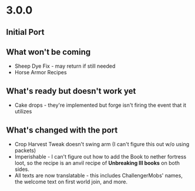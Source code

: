 # 3.0.0

## Initial Port

## What won't be coming

* Sheep Dye Fix - may return if still needed
* Horse Armor Recipes

## What's ready but doesn't work yet

* Cake drops - they're implemented but forge isn't firing the event that it utilizes

## What's changed with the port

* Crop Harvest Tweak doesn't swing arm (I can't figure this out w/o using packets)
* Imperishable - I can't figure out how to add the Book to nether fortress loot, so the recipe is an anvil recipe of **Unbreaking III books** on both sides.
* All texts are now translatable - this includes ChallengerMobs' names, the welcome text on first world join, and more.

